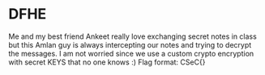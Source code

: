 # DFHE

Me and my best friend Ankeet really love exchanging secret notes in class but this Amlan guy is always intercepting our notes and trying to decrypt the messages. I am not worried since we use a custom crypto encryption with secret KEYS that no one knows :)
Flag format: CSeC{}
